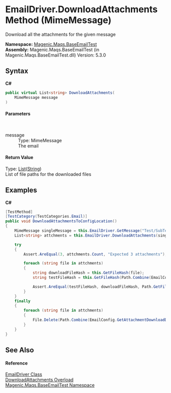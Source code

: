 # EmailDriver.DownloadAttachments Method (MimeMessage)
 

Download all the attachments for the given message

**Namespace:**&nbsp;<a href="#/MAQS_5/Email_AUTOGENERATED/Magenic-Maqs-BaseEmailTest_Namespace">Magenic.Maqs.BaseEmailTest</a><br />**Assembly:**&nbsp;Magenic.Maqs.BaseEmailTest (in Magenic.Maqs.BaseEmailTest.dll) Version: 5.3.0

## Syntax

**C#**<br />
``` C#
public virtual List<string> DownloadAttachments(
	MimeMessage message
)
```


#### Parameters
&nbsp;<dl><dt>message</dt><dd>Type: MimeMessage<br />The email</dd></dl>

#### Return Value
Type: <a href="http://msdn2.microsoft.com/en-us/library/6sh2ey19" target="_blank">List</a>(<a href="http://msdn2.microsoft.com/en-us/library/s1wwdcbf" target="_blank">String</a>)<br />List of file paths for the downloaded files

## Examples

**C#**<br />
``` C#
[TestMethod]
[TestCategory(TestCategories.Email)]
public void DownloadAttachmentsToConfigLocation()
{
    MimeMessage singleMessage = this.EmailDriver.GetMessage("Test/SubTest", "4");
    List<string> attchments = this.EmailDriver.DownloadAttachments(singleMessage);

    try
    {
        Assert.AreEqual(3, attchments.Count, "Expected 3 attachments");

        foreach (string file in attchments)
        {
            string downloadFileHash = this.GetFileHash(file);
            string testFileHash = this.GetFileHash(Path.Combine(EmailConfig.GetAttachmentDownloadDirectory(), Path.GetFileName(file)));

            Assert.AreEqual(testFileHash, downloadFileHash, Path.GetFileName(file) + " test file and download file do not match");
        }
    }
    finally
    {
        foreach (string file in attchments)
        {
            File.Delete(Path.Combine(EmailConfig.GetAttachmentDownloadDirectory(), Path.GetFileName(file)));
        }
    }
}
```


## See Also


#### Reference
<a href="#/MAQS_5/Email_AUTOGENERATED/EmailDriver_Class">EmailDriver Class</a><br /><a href="#/MAQS_5/Email_AUTOGENERATED/EmailDriver-DownloadAttachments_Method">DownloadAttachments Overload</a><br /><a href="#/MAQS_5/Email_AUTOGENERATED/Magenic-Maqs-BaseEmailTest_Namespace">Magenic.Maqs.BaseEmailTest Namespace</a><br />